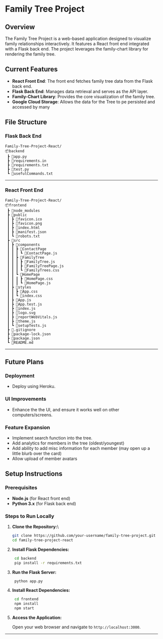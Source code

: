 # Family Tree Project

## Overview

The Family Tree Project is a web-based application designed to visualize family relationships interactively. It features a React front end integrated with a Flask back end. The project leverages the family-chart library for rendering the family tree.

## Current Features

- **React Front End**: The front end fetches family tree data from the Flask back end.
- **Flask Back End**: Manages data retrieval and serves as the API layer.
- **Family-Chart Library**: Provides the core visualization of the family tree.
- **Google Cloud Storage**: Allows the data for the Tree to pe persisted and accessed by many

## **File Structure**

### Flask Back End

```plaintext
Family-Tree-Project-React/
📦backend
 ┣ 📜app.py
 ┣ 📜requirements.in
 ┣ 📜requirements.txt
 ┣ 📜test.py
 ┗ 📜usefulCommands.txt         
```

---

### React Front End

```plaintext
Family-Tree-Project-React/
📦frontend
 ┣ 📂node_modules
 ┣ 📂public
 ┃ ┣ 📜favicon.ico
 ┃ ┣ 📜favicon.png
 ┃ ┣ 📜index.html
 ┃ ┣ 📜manifest.json
 ┃ ┗ 📜robots.txt
 ┣ 📂src
 ┃ ┣ 📂components
 ┃ ┃ ┣ 📂ContactPage
 ┃ ┃ ┃ ┗ 📜ContactPage.js
 ┃ ┃ ┣ 📂FamilyTree
 ┃ ┃ ┃ ┣ 📜FamilyTree.js
 ┃ ┃ ┃ ┣ 📜FamilyTreePage.js
 ┃ ┃ ┃ ┗ 📜FamilyTrees.css
 ┃ ┃ ┗ 📂HomePage
 ┃ ┃ ┃ ┣ 📜HomePage.css
 ┃ ┃ ┃ ┗ 📜HomePage.js
 ┃ ┣ 📂styles
 ┃ ┃ ┣ 📜App.css
 ┃ ┃ ┗ 📜index.css
 ┃ ┣ 📜App.js
 ┃ ┣ 📜App.test.js
 ┃ ┣ 📜index.js
 ┃ ┣ 📜logo.svg
 ┃ ┣ 📜reportWebVitals.js
 ┃ ┣ 📜theme.js
 ┃ ┗ 📜setupTests.js
 ┣ 📜.gitignore
 ┣ 📜package-lock.json
 ┣ 📜package.json
 ┗ 📜README.md
```

---

## Future Plans

### Deployment

- Deploy using Heroku.

### UI Improvements

- Enhance the the UI, and ensure it works well on other computers/screens.

### Feature Expansion

- Implement search function into the tree.
- Add analytics for members in the tree (oldest/youngest)
- Add ability to add misc information for each member (may open up a little blurb over the card)
- Allow upload of member avatars

## Setup Instructions

### Prerequisites

- **Node.js** (for React front end)
- **Python 3.x** (for Flask back end)

### **Steps to Run Locally**

1. **Clone the Repository:**\

   ```bash
   git clone https://github.com/your-username/family-tree-project.git
   cd family-tree-project-react
   ```

2. **Install Flask Dependencies:**

   ```bash
    cd backend
    pip install -r requirements.txt
   ```

3. **Run the Flask Server:**

   ```bash
    python app.py
   ```

4. **Install React Dependencies:**

   ```bash
    cd frontend
    npm install
    npm start
   ```

5. **Access the Application:**

   Open your web browser and navigate to `http://localhost:3000`.

---
